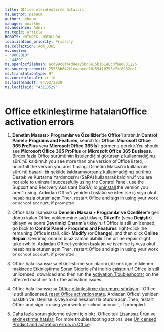 ```yaml
---
title: Office etkinleştirme hataları
ms.author: pebaum
author: pebaum
manager: mnirkhe
ms.audience: Admin
ms.topic: article
ROBOTS: NOINDEX, NOFOLLOW
localization_priority: Priority
ms.collection: Adm_O365
ms.custom:
- "9002310"
- "4489"
ms.openlocfilehash: acd99c8f4ed9ea25bd5e15b161e8c3fae083112b
ms.sourcegitcommit: 75553b64261eaeaeee16259410753e7bf8982ca1
ms.translationtype: HT
ms.contentlocale: tr-TR
ms.lasthandoff: 04/02/2020
ms.locfileid: "43118529"
---
```

# <a name="office-activation-errors"></a><span data-ttu-id="fd9df-102">Office etkinleştirme hataları</span><span class="sxs-lookup"><span data-stu-id="fd9df-102">Office activation errors</span></span>

1. <span data-ttu-id="fd9df-103">**Denetim Masası > Programlar ve Özellikler**’de **Office**’i aratın.</span><span class="sxs-lookup"><span data-stu-id="fd9df-103">In **Control Panel > Programs and Features**, search for **Office**.</span></span> <span data-ttu-id="fd9df-104">**Microsoft Office 365 ProPlus** veya **Microsoft Office 365 İş**’i görmeniz gerekir.</span><span class="sxs-lookup"><span data-stu-id="fd9df-104">You should see **Microsoft Office 365 ProPlus** or **Microsoft Office 365 Business**.</span></span> <span data-ttu-id="fd9df-105">Birden fazla Office sürümünün listelendiğini görürseniz kullanmadığınız sürümü kaldırın.</span><span class="sxs-lookup"><span data-stu-id="fd9df-105">If you see more than one version of Office listed, uninstall the version you aren't using.</span></span> <span data-ttu-id="fd9df-106">Denetim Masası’nı kullanarak sürümü başarılı bir şekilde kaldıramıyorsanız kullanmadığınız sürümü Destek ve Kurtarma Yardımcısı’nı (SaRA) kullanarak [kaldırın](https://aka.ms/SARA-OfficeUninstall-Alchemy).</span><span class="sxs-lookup"><span data-stu-id="fd9df-106">If you are not able to uninstall successfully using the Control Panel, use the Support and Recovery Assistant (SaRA) to [uninstall](https://aka.ms/SARA-OfficeUninstall-Alchemy) the version you aren't using.</span></span> <span data-ttu-id="fd9df-107">Ardından Office’i yeniden başlatın ve istenirse iş veya okul hesabınızla oturum açın.</span><span class="sxs-lookup"><span data-stu-id="fd9df-107">Then, restart Office and sign in using your work or school account, if prompted.</span></span> 

2. <span data-ttu-id="fd9df-108">Office hala lisanssızsa **Denetim Masası > Programlar ve Özellikler**’e geri dönüp kalan Office yüklemesine sağ tıklayın, **Düzelt**’e (veya **Değiştir**) tıklayın ve sonra **Çevrimiçi Onarım**’a tıklayın.</span><span class="sxs-lookup"><span data-stu-id="fd9df-108">If Office is still unlicensed, go back to **Control Panel > Programs and Features**, right-click the remaining Office install, click **Modify** (or **Change**), and then click **Online Repair**.</span></span> <span data-ttu-id="fd9df-109">Çevrimiçi onarım biraz zaman alabilir.</span><span class="sxs-lookup"><span data-stu-id="fd9df-109">The online repair might take awhile.</span></span> <span data-ttu-id="fd9df-110">Ardından Office’i yeniden başlatın ve istenirse iş veya okul hesabınızla oturum açın.</span><span class="sxs-lookup"><span data-stu-id="fd9df-110">Then, restart Office and sign in using your work or school account, if prompted.</span></span> 

3. <span data-ttu-id="fd9df-111">Office hala lisanssızsa etkinleştirme sorunlarını çözmek için, etkilenen makinede [Etkinleştirme Sorun Gidericisi](https://aka.ms/SARA-OfficeActivation-Alchemy)’ni indirip çalıştırın.</span><span class="sxs-lookup"><span data-stu-id="fd9df-111">If Office is still unlicensed, download and then run the [Activation Troubleshooter](https://aka.ms/SARA-OfficeActivation-Alchemy) on the affected machine to fix the activation issues.</span></span> 

4. <span data-ttu-id="fd9df-112">Office hala lisanssızsa [Office etkinleştirme durumunu sıfırlayın](https://docs.microsoft.com/tr-TR/office365/troubleshoot/activation/reset-office-365-proplus-activation-state).</span><span class="sxs-lookup"><span data-stu-id="fd9df-112">If Office is still unlicensed, [reset Office activation state](https://docs.microsoft.com/tr-TR/office365/troubleshoot/activation/reset-office-365-proplus-activation-state).</span></span> <span data-ttu-id="fd9df-113">Ardından Office’i yeniden başlatın ve istenirse iş veya okul hesabınızla oturum açın.</span><span class="sxs-lookup"><span data-stu-id="fd9df-113">Then, restart Office and sign in using your work or school account, if prompted.</span></span>  

5. <span data-ttu-id="fd9df-114">Daha fazla sorun giderme eylemi için bkz. [Office’teki Lisanssız Ürün ve etkinleştirme hataları](https://support.office.com/article/unlicensed-product-and-activation-errors-in-office-0d23d3c0-c19c-4b2f-9845-5344fedc4380).</span><span class="sxs-lookup"><span data-stu-id="fd9df-114">For more troubleshooting actions, see [Unlicensed Product and activation errors in Office](https://support.office.com/article/unlicensed-product-and-activation-errors-in-office-0d23d3c0-c19c-4b2f-9845-5344fedc4380).</span></span>
